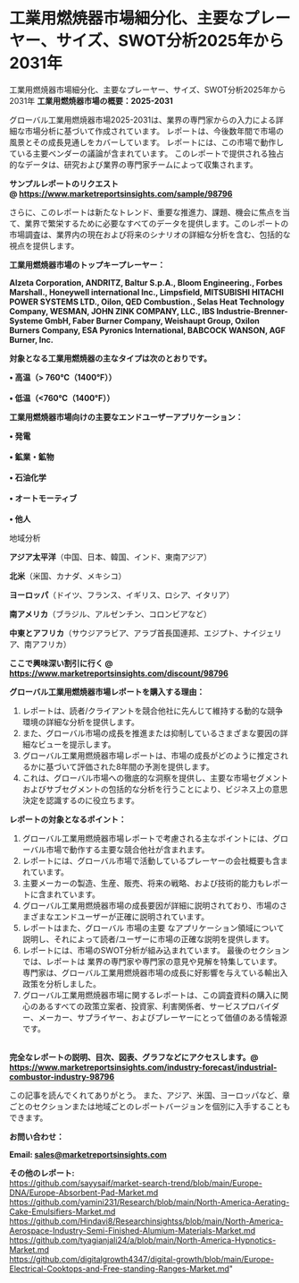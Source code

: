 # 工業用燃焼器市場細分化、主要なプレーヤー、サイズ、SWOT分析2025年から2031年
工業用燃焼器市場細分化、主要なプレーヤー、サイズ、SWOT分析2025年から2031年
<strong><b>工業用燃焼器市場の概要：2025-2031</b></strong>

グローバル工業用燃焼器市場2025-2031は、業界の専門家からの入力による詳細な市場分析に基づいて作成されています。 レポートは、今後数年間で市場の風景とその成長見通しをカバーしています。 レポートには、この市場で動作している主要ベンダーの議論が含まれています。 このレポートで提供される独占的なデータは、研究および業界の専門家チームによって収集されます。

<strong>サンプルレポートのリクエスト @ <a href=https://www.marketreportsinsights.com/sample/98796>https://www.marketreportsinsights.com/sample/98796</a></strong>

さらに、このレポートは新たなトレンド、重要な推進力、課題、機会に焦点を当て、業界で繁栄するために必要なすべてのデータを提供します。このレポートの市場調査は、業界内の現在および将来のシナリオの詳細な分析を含む、包括的な視点を提供します。

<strong>工業用燃焼器市場のトップキープレーヤー：</strong>

<strong>Alzeta Corporation, ANDRITZ, Baltur S.p.A., Bloom Engineering., Forbes Marshall., Honeywell international Inc., Limpsfield, MITSUBISHI HITACHI POWER SYSTEMS LTD., Oilon, QED Combustion., Selas Heat Technology Company, WESMAN, JOHN ZINK COMPANY, LLC., IBS Industrie-Brenner-Systeme GmbH, Faber Burner Company, Weishaupt Group, Oxilon Burners Company, ESA Pyronics International, BABCOCK WANSON, AGF Burner, Inc.</strong>

<strong><b>対象となる工業用燃焼器の主なタイプは次のとおりです。</b></strong>

<strong>• 高温（> 760℃（1400°F））<br><br>• 低温（<760℃（1400°F））</strong>

<strong><b>工業用燃焼器市場向けの主要なエンドユーザーアプリケーション：</b></strong>

<strong>• 発電<br><br>• 鉱業・鉱物<br><br>• 石油化学<br><br>• オートモーティブ<br><br>• 他人</strong>

 地域分析

<strong><b>アジア太平洋</b></strong>（中国、日本、韓国、インド、東南アジア）

<strong><b>北米</b></strong>（米国、カナダ、メキシコ）

<strong><b>ヨーロッパ</b></strong>（ドイツ、フランス、イギリス、ロシア、イタリア）

<strong><b>南アメリカ</b></strong>（ブラジル、アルゼンチン、コロンビアなど）

<strong><b>中東とアフリカ</b></strong>（サウジアラビア、アラブ首長国連邦、エジプト、ナイジェリア、南アフリカ）

<strong>ここで興味深い割引に行く @ <a href=https://www.marketreportsinsights.com/discount/98796>https://www.marketreportsinsights.com/discount/98796</a></strong>

<strong><b>グローバル工業用燃焼器市場レポートを購入する理由：</b></strong>
<ol>
  <li>レポートは、読者/クライアントを競合他社に先んじて維持する動的な競争環境の詳細な分析を提供します。</li>
  <li>また、グローバル市場の成長を推進または抑制しているさまざまな要因の詳細なビューを提示します。</li>
  <li>グローバル工業用燃焼器市場レポートは、市場の成長がどのように推定されるかに基づいて評価された8年間の予測を提供します。</li>
  <li>これは、グローバル市場への徹底的な洞察を提供し、主要な市場セグメントおよびサブセグメントの包括的な分析を行うことにより、ビジネス上の意思決定を認識するのに役立ちます。</li>
</ol>
<strong><b>レポートの対象となるポイント：</b></strong>
<ol>
  <li>グローバル工業用燃焼器市場レポートで考慮される主なポイントには、グローバル市場で動作する主要な競合他社が含まれます。</li>
  <li>レポートには、グローバル市場で活動しているプレーヤーの会社概要も含まれています。</li>
  <li>主要メーカーの製造、生産、販売、将来の戦略、および技術的能力もレポートに含まれています。</li>
  <li>グローバル工業用燃焼器市場の成長要因が詳細に説明されており、市場のさまざまなエンドユーザーが正確に説明されています。</li>
  <li>レポートはまた、グローバル 市場の主要 なアプリケーション領域について説明し、それによって読者/ユーザーに市場の正確な説明を提供します。</li>
  <li>レポートには、市場のSWOT分析が組み込まれています。 最後のセクションでは、レポートは 業界の専門家や専門家の意見や見解を特集しています。 専門家は、グローバル工業用燃焼器市場の成長に好影響を与えている輸出入政策を分析しました。</li>
  <li>グローバル工業用燃焼器市場に関するレポートは、この調査資料の購入に関心のあるすべての政策立案者、投資家、利害関係者、サービスプロバイダー、メーカー、サプライヤー、およびプレーヤーにとって価値のある情報源です。</li>
</ol><br>
<strong>完全なレポートの説明、目次、図表、グラフなどにアクセスします。@ <a href=https://www.marketreportsinsights.com/industry-forecast/industrial-combustor-industry-98796>https://www.marketreportsinsights.com/industry-forecast/industrial-combustor-industry-98796</a></strong>

この記事を読んでくれてありがとう。 また、アジア、米国、ヨーロッパなど、章ごとのセクションまたは地域ごとのレポートバージョンを個別に入手することもできます。

<strong><b>お問い合わせ：</b></strong>

<strong>Email: </strong><a href=mailto:sales@marketreportsinsights.com><strong>sales@marketreportsinsights.com</strong></a>

<strong>その他のレポート:</strong>
<br>
<a href=https://github.com/sayysaif/market-search-trend/blob/main/Europe-DNA/Europe-Absorbent-Pad-Market.md>https://github.com/sayysaif/market-search-trend/blob/main/Europe-DNA/Europe-Absorbent-Pad-Market.md</a>
<br>
<a href=https://github.com/yamini231/Research/blob/main/North-America-Aerating-Cake-Emulsifiers-Market.md>https://github.com/yamini231/Research/blob/main/North-America-Aerating-Cake-Emulsifiers-Market.md</a>
<br>
<a href=https://github.com/Hindavi8/Researchinsightss/blob/main/North-America-Aerospace-Industry-Semi-Finished-Alumium-Materials-Market.md>https://github.com/Hindavi8/Researchinsightss/blob/main/North-America-Aerospace-Industry-Semi-Finished-Alumium-Materials-Market.md</a>
<br>
<a href=https://github.com/tyagianjali24/a/blob/main/North-America-Hypnotics-Market.md>https://github.com/tyagianjali24/a/blob/main/North-America-Hypnotics-Market.md</a>
<br>
<a href=https://github.com/digitalgrowth4347/digital-growth/blob/main/Europe-Electrical-Cooktops-and-Free-standing-Ranges-Market.md>https://github.com/digitalgrowth4347/digital-growth/blob/main/Europe-Electrical-Cooktops-and-Free-standing-Ranges-Market.md</a>"
